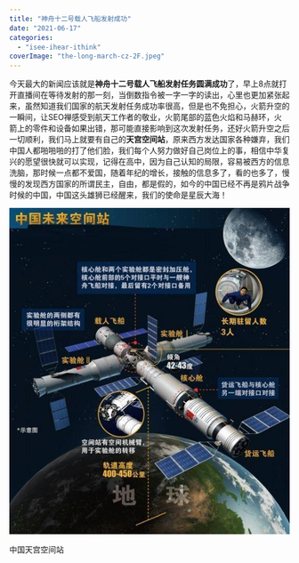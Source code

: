 ```yaml
---
title: "神舟十二号载人飞船发射成功"
date: "2021-06-17"
categories: 
  - "isee-ihear-ithink"
coverImage: "the-long-march-cz-2F.jpeg"
---
```


今天最大的新闻应该就是**神舟十二号载人飞船发射任务圆满成功**了，早上8点就打开直播间在等待发射的那一刻，当倒数指令被一字一字的读出，心里也更加紧张起来，虽然知道我们国家的航天发射任务成功率很高，但是也不免担心，火箭升空的一瞬间，让SEO禅感受到航天工作者的敬业，火箭尾部的蓝色火焰和马赫环，火箭上的零件和设备如果出错，那可能直接影响到这次发射任务，还好火箭升空之后一切顺利，我们马上就要有自己的**天宫空间站**，原来西方发达国家各种嫌弃，我们中国人都啪啪啪的打了他们脸，我们每个人努力做好自己岗位上的事，相信中华复兴的愿望很快就可以实现，记得在高中，因为自己认知的局限，容易被西方的信息洗脑，那时候一点都不爱国，随着年纪的增长，接触的信息多了，看的也多了，慢慢的发现西方国家的所谓民主，自由，都是假的，如今的中国已经不再是鸦片战争时候的中国，中国这头雄狮已经醒来，我们的使命是星辰大海！

![chinese-space-station](images/chinese-space-station.jpeg)

中国天宫空间站
